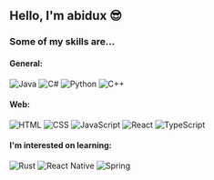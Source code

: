 ## Hello, I'm abidux 😎

### Some of my skills are...

#### General:
<div>
<img src="https://img.shields.io/badge/Java-ED8B00?style=for-the-badge&logo=openjdk&logoColor=white" alt="Java">
<img src="https://img.shields.io/badge/C%23-239120?style=for-the-badge&logo=c-sharp&logoColor=white" alt="C#">
<img src="https://img.shields.io/badge/python-3670A0?style=for-the-badge&logo=python&logoColor=ffdd54" alt="Python">
<img src="https://img.shields.io/badge/c++-%2300599C.svg?style=for-the-badge&logo=c%2B%2B&logoColor=white" alt="C++">
</div>

#### Web:
<div>
<img src="https://img.shields.io/badge/HTML5-E34F26?style=for-the-badge&logo=html5&logoColor=white" alt="HTML">
<img src="https://img.shields.io/badge/CSS-239120?&style=for-the-badge&logo=css3&logoColor=white" alt="CSS">
<img src="https://img.shields.io/badge/JavaScript-F7DF1E?style=for-the-badge&logo=javascript&logoColor=black" alt="JavaScript">
<img src="https://img.shields.io/badge/React-20232A?style=for-the-badge&logo=react&logoColor=61DAFB" alt="React">
<img src="https://img.shields.io/badge/TypeScript-007ACC?style=for-the-badge&logo=typescript&logoColor=white" alt="TypeScript">
</div>

#### I'm interested on learning:
<div>
<img src="https://img.shields.io/badge/Rust-000000?style=for-the-badge&logo=rust&logoColor=white" alt="Rust">
<img src="https://img.shields.io/badge/React_Native-20232A?style=for-the-badge&logo=react&logoColor=61DAFB" alt="React Native">
<img src="https://img.shields.io/badge/Spring-6DB33F?style=for-the-badge&logo=spring&logoColor=white" alt="Spring">
</div>
